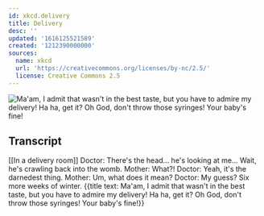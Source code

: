 ```yaml
---
id: xkcd.delivery
title: Delivery
desc: ''
updated: '1616125521589'
created: '1212390000000'
sources:
  name: xkcd
  url: 'https://creativecommons.org/licenses/by-nc/2.5/'
  license: Creative Commons 2.5
---
```

![Ma'am, I admit that wasn't in the best taste, but you have to admire my delivery!  Ha ha, get it?  Oh God, don't throw those syringes!  Your baby's fine!](https://imgs.xkcd.com/comics/delivery.png)

## Transcript
[[In a delivery room]]
Doctor:  There's the head... he's looking at me... Wait, he's crawling back into the womb.
Mother:  What?!
Doctor:  Yeah, it's the darnedest thing.
Mother: Um, what does it mean?
Doctor:  My guess?  Six more weeks of winter.
{{title text: Ma'am, I admit that wasn't in the best taste, but you have to admire my delivery!  Ha ha, get it?  Oh God, don't throw those syringes!  Your baby's fine!}}
